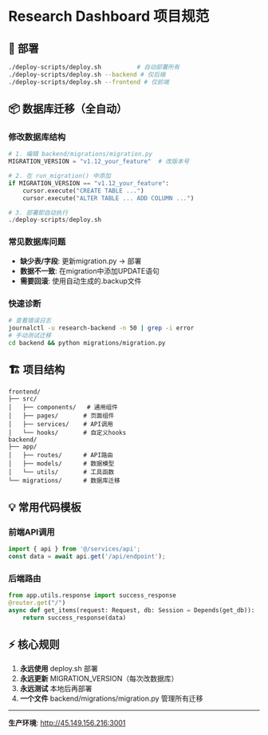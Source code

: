 # Research Dashboard 项目规范

## 🚀 部署
```bash
./deploy-scripts/deploy.sh          # 自动部署所有
./deploy-scripts/deploy.sh --backend # 仅后端
./deploy-scripts/deploy.sh --frontend # 仅前端
```

## 📦 数据库迁移（全自动）

### 修改数据库结构
```python
# 1. 编辑 backend/migrations/migration.py
MIGRATION_VERSION = "v1.12_your_feature"  # 改版本号

# 2. 在 run_migration() 中添加
if MIGRATION_VERSION == "v1.12_your_feature":
    cursor.execute("CREATE TABLE ...")
    cursor.execute("ALTER TABLE ... ADD COLUMN ...")

# 3. 部署即自动执行
./deploy-scripts/deploy.sh
```

### 常见数据库问题
- **缺少表/字段**: 更新migration.py → 部署
- **数据不一致**: 在migration中添加UPDATE语句
- **需要回滚**: 使用自动生成的.backup文件

### 快速诊断
```bash
# 查看错误日志
journalctl -u research-backend -n 50 | grep -i error
# 手动测试迁移
cd backend && python migrations/migration.py
```

## 🏗️ 项目结构
```
frontend/
├── src/
│   ├── components/   # 通用组件
│   ├── pages/       # 页面组件
│   ├── services/    # API调用
│   └── hooks/       # 自定义hooks
backend/
├── app/
│   ├── routes/      # API路由
│   ├── models/      # 数据模型
│   └── utils/       # 工具函数
└── migrations/      # 数据库迁移
```

## 💡 常用代码模板

### 前端API调用
```typescript
import { api } from '@/services/api';
const data = await api.get('/api/endpoint');
```

### 后端路由
```python
from app.utils.response import success_response
@router.get("/")
async def get_items(request: Request, db: Session = Depends(get_db)):
    return success_response(data)
```

## ⚡ 核心规则
1. **永远使用** deploy.sh 部署
2. **永远更新** MIGRATION_VERSION（每次改数据库）
3. **永远测试** 本地后再部署
4. **一个文件** backend/migrations/migration.py 管理所有迁移

---
**生产环境**: http://45.149.156.216:3001